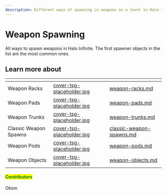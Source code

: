 ```yaml
---
description: Different ways of spawning in weapons on a level in Halo Infinite.
---
```


# Weapon Spawning

All ways to spawn weapons in Halo Infinite. The first spawner objects in the list are the most common ones.



## Learn more about

<table data-view="cards"><thead><tr><th></th><th data-hidden data-card-cover data-type="files"></th><th data-hidden data-card-target data-type="content-ref"></th></tr></thead><tbody><tr><td>Weapon Racks</td><td><a href="../../../../../.gitbook/assets/cover-tsg-placeholder.jpg">cover-tsg-placeholder.jpg</a></td><td><a href="weapon-racks.md">weapon-racks.md</a></td></tr><tr><td>Weapon Pads</td><td><a href="../../../../../.gitbook/assets/cover-tsg-placeholder.jpg">cover-tsg-placeholder.jpg</a></td><td><a href="weapon-pads.md">weapon-pads.md</a></td></tr><tr><td>Weapon Trunks</td><td><a href="../../../../../.gitbook/assets/cover-tsg-placeholder.jpg">cover-tsg-placeholder.jpg</a></td><td><a href="weapon-trunks.md">weapon-trunks.md</a></td></tr><tr><td>Classic Weapon Spawns</td><td><a href="../../../../../.gitbook/assets/cover-tsg-placeholder.jpg">cover-tsg-placeholder.jpg</a></td><td><a href="classic-weapon-spawns.md">classic-weapon-spawns.md</a></td></tr><tr><td>Weapon Pods</td><td><a href="../../../../../.gitbook/assets/cover-tsg-placeholder.jpg">cover-tsg-placeholder.jpg</a></td><td><a href="weapon-pods.md">weapon-pods.md</a></td></tr><tr><td>Weapon Objects</td><td><a href="../../../../../.gitbook/assets/cover-tsg-placeholder.jpg">cover-tsg-placeholder.jpg</a></td><td><a href="weapon-objects.md">weapon-objects.md</a></td></tr></tbody></table>



#### <mark style="color:green;">Contributors</mark>

Okom
